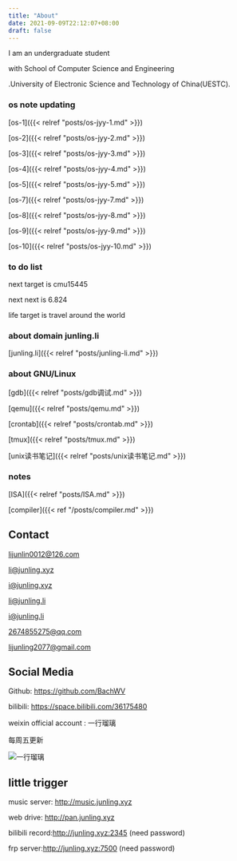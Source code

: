 ```yaml
---
title: "About"
date: 2021-09-09T22:12:07+08:00
draft: false
---
```


I am an undergraduate student 

with School of Computer Science and Engineering

.University of Electronic Science and Technology of China(UESTC).


### os note updating

[os-1]({{< relref "posts/os-jyy-1.md" >}})

[os-2]({{< relref "posts/os-jyy-2.md" >}})

[os-3]({{< relref "posts/os-jyy-3.md" >}})

[os-4]({{< relref "posts/os-jyy-4.md" >}})

[os-5]({{< relref "posts/os-jyy-5.md" >}})

[os-7]({{< relref "posts/os-jyy-7.md" >}})

[os-8]({{< relref "posts/os-jyy-8.md" >}})

[os-9]({{< relref "posts/os-jyy-9.md" >}})

[os-10]({{< relref "posts/os-jyy-10.md" >}})


### to do list
next target is cmu15445

next next is 6.824

life target is travel around the world

### about domain junling.li

[junling.li]({{< relref "posts/junling-li.md" >}})

### about GNU/Linux

[gdb]({{< relref "posts/gdb调试.md" >}})

[qemu]({{< relref "posts/qemu.md" >}})

[crontab]({{< relref "posts/crontab.md" >}})

[tmux]({{< relref "posts/tmux.md" >}})

[unix读书笔记]({{< relref "posts/unix读书笔记.md" >}})

### notes

[ISA]({{< relref "posts/ISA.md" >}})

[compiler]({{< ref "/posts/compiler.md" >}})

## Contact

lijunlin0012@126.com

li@junling.xyz

i@junling.xyz

li@junling.li

i@junling.li

2674855275@qq.com

lijunling2077@gmail.com

## Social Media

Github: https://github.com/BachWV

bilibili: https://space.bilibili.com/36175480

weixin official account : 一行瑠璃

每周五更新

![一行瑠璃](https://s2.loli.net/2021/12/04/9waly3vRBjW7Y28.jpg)

## little trigger

music server: http://music.junling.xyz

web drive: http://pan.junling.xyz

bilibili record:http://junling.xyz:2345 (need password)

frp server:http://junling.xyz:7500 (need password)